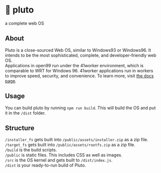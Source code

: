 # 🌌 pluto
a complete web OS
## About
Pluto is a close-sourced Web OS, similar to Windows93 or Windows96. It intends to be the most sophisticated, complete, and developer-friendly web OS.  
Applications in open99 run under the 41worker environment, which is comparable to WRT for Windows 96. 41worker applications run in workers to improve speed, security, and convenience. To learn more, visit [the docs page](https://developers.pluto.stretch.wtf/learn/api/41worker).
## Usage
You can build pluto by running `npm run build`. This will build the OS and put it in the `/dist` folder.
## Structure
`/installer_fs` gets built into `/public/assets/installer.zip` as a zip file.  
`/target_fs` gets built into `/public/assets/rootfs.zip` as a zip file.  
`/build` is the build scripts.  
`/public` is static files. This includes CSS as well as images.  
`/src` is the OS kernel and gets built to `/dist/index.js`.  
`/dist` is your ready-to-run build of Pluto.  
